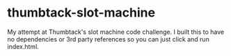 # thumbtack-slot-machine
My attempt at Thumbtack's slot machine code challenge. I built this to have no dependencies or 3rd party references so you can just click and run index.html.
